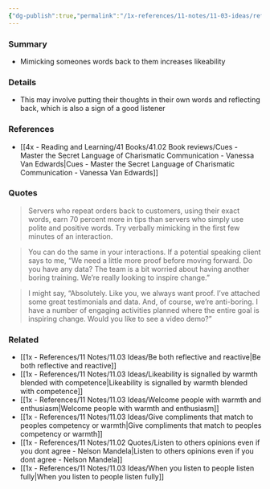 ```yaml
---
{"dg-publish":true,"permalink":"/1x-references/11-notes/11-03-ideas/reflect-someones-words-back-to-them-to-attract-them/","title":"Reflect someones words back to them to attract them","created":"2024-09-03T19:23:14.959+03:00","updated":"2024-09-03T23:07:37.662+03:00"}
---
```



### Summary
- Mimicking someones words back to them increases likeability

### Details
- This may involve putting their thoughts in their own words and reflecting back, which is also a sign of a good listener

### References
- [[4x - Reading and Learning/41 Books/41.02 Book reviews/Cues - Master the Secret Language of Charismatic Communication - Vanessa Van Edwards\|Cues - Master the Secret Language of Charismatic Communication - Vanessa Van Edwards]]

### Quotes
> Servers who repeat orders back to customers, using their exact words, earn 70 percent more in tips than servers who simply use polite and positive words.
> Try verbally mimicking in the first few minutes of an interaction.

> You can do the same in your interactions. If a potential speaking client says to me, “We need a little more proof before moving forward. Do you have any data? The team is a bit worried about having another boring training. We’re really looking to inspire change.”

> I might say, “Absolutely. Like you, we always want proof. I’ve attached some great testimonials and data. And, of course, we’re anti-boring. I have a number of engaging activities planned where the entire goal is inspiring change. Would you like to see a video demo?”

### Related
- [[1x - References/11 Notes/11.03 Ideas/Be both reflective and reactive\|Be both reflective and reactive]]
- [[1x - References/11 Notes/11.03 Ideas/Likeability is signalled by warmth blended with competence\|Likeability is signalled by warmth blended with competence]]
- [[1x - References/11 Notes/11.03 Ideas/Welcome people with warmth and enthusiasm\|Welcome people with warmth and enthusiasm]]
- [[1x - References/11 Notes/11.03 Ideas/Give compliments that match to peoples competency or warmth\|Give compliments that match to peoples competency or warmth]]
- [[1x - References/11 Notes/11.02 Quotes/Listen to others opinions even if you dont agree - Nelson Mandela\|Listen to others opinions even if you dont agree - Nelson Mandela]]
- [[1x - References/11 Notes/11.03 Ideas/When you listen to people listen fully\|When you listen to people listen fully]]
